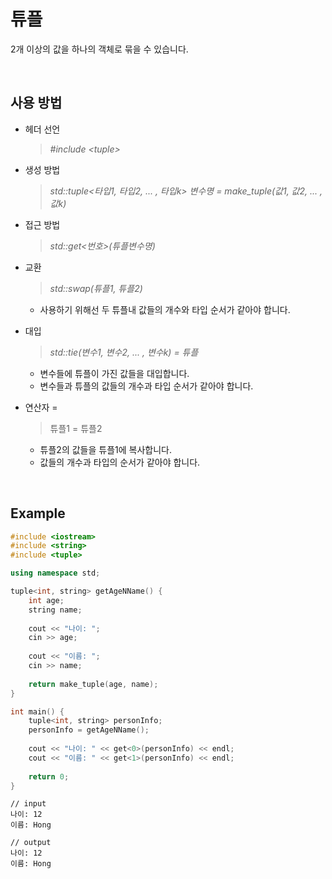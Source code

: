 # 튜플

2개 이상의 값을 하나의 객체로 묶을 수 있습니다.

<br>

## 사용 방법

* 헤더 선언

  > *#include \<tuple>*

* 생성 방법

  > *std::tuple<타입1, 타입2, ... , 타입k> 변수명 = make_tuple(값1, 값2, ... , 값k)*

* 접근 방법

  > *std::get<번호>(튜플변수명)*

* 교환

  > *std::swap(튜플1, 튜플2)*

  * 사용하기 위해선 두 튜플내 값들의 개수와 타입 순서가 같아야 합니다.

* 대입

  > *std::tie(변수1, 변수2, ... , 변수k) = 튜플*

  * 변수들에 튜플이 가진 값들을 대입합니다.
  * 변수들과 튜플의 값들의 개수과 타입 순서가 같아야 합니다.

* 연산자 =

  > 튜플1 = 튜플2

  * 튜플2의 값들을 튜플1에 복사합니다.
  * 값들의 개수과 타입의 순서가 같아야 합니다.

  

<br>

## Example

```c++
#include <iostream>
#include <string>
#include <tuple>

using namespace std;

tuple<int, string> getAgeNName() {
   	int age;
    string name;
    
    cout << "나이: ";
    cin >> age;
    
    cout << "이름: ";
    cin >> name;
    
    return make_tuple(age, name);
}

int main() {
    tuple<int, string> personInfo;
    personInfo = getAgeNName();
    
    cout << "나이: " << get<0>(personInfo) << endl;
    cout << "이름: " << get<1>(personInfo) << endl;
    
    return 0;
}
```

```
// input
나이: 12
이름: Hong

// output
나이: 12
이름: Hong
```

